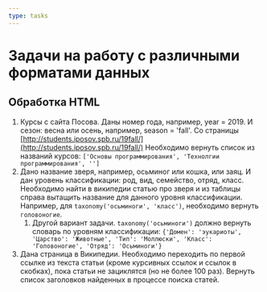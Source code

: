```yaml
---
type: tasks
---
```


# Задачи на работу с различными форматами данных

## Обработка HTML

1. Курсы с сайта Посова. Даны номер года, например, year = 2019. И сезон: весна или осень, например, season = 'fall'. Со страницы [http://students.iposov.spb.ru/19fall/](http://students.iposov.spb.ru/19fall/) Необходимо вернуть список из названий курсов: `['Основы программирования', 'Технолгии программирования', '']`
2. Дано название зверя, например, осьминог или кошка, или заяц. И дан уровень классификации: род, вид, семейство, отряд, класс. Необходимо найти в википедии статью про зверя и из таблицы справа вытащить название для данного уровня классификации. Например, для `taxonomy('осьминоги', 'класс')`, необходимо вернуть `головоногие`.
   1. Другой вариант задачи. `taxonomy('осьминоги')` должно вернуть словарь по уровням классификации: `{'Домен': 'эукариоты', 'Царство': 'Животные', 'Тип': 'Моллюски', 'Класс': 'Головоногие', 'Отряд': 'Осьминоги'}`
3. Дана страница в Википедии. Необходимо переходить по первой ссылке из текста статьи (кроме курсивных ссылок и ссылок в скобках), пока статьи не зациклятся (но не более 100 раз). Вернуть список заголовков найденных в процессе поиска статей.
